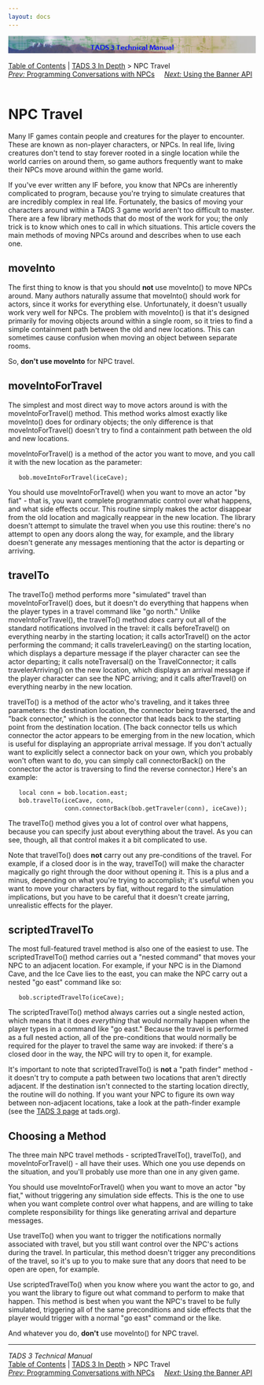 ```yaml
---
layout: docs
---
```

<div class="topbar">

<img src="topbar.jpg" data-border="0" />

</div>

<div class="nav">

<a href="toc.html" class="nav">Table of Contents</a> \|
<a href="depth.html" class="nav">TADS 3 In Depth</a> \> NPC Travel  
<span class="navnp"><a href="t3conv.html" class="nav"><em>Prev:</em> Programming
Conversations with NPCs</a>    
<a href="t3banner.html" class="nav"><em>Next:</em> Using the Banner
API</a>     </span>

</div>

<div class="main">

# NPC Travel

Many IF games contain people and creatures for the player to encounter.
These are known as non-player characters, or NPCs. In real life, living
creatures don't tend to stay forever rooted in a single location while
the world carries on around them, so game authors frequently want to
make their NPCs move around within the game world.

If you've ever written any IF before, you know that NPCs are inherently
complicated to program, because you're trying to simulate creatures that
are incredibly complex in real life. Fortunately, the basics of moving
your characters around within a TADS 3 game world aren't too difficult
to master. There are a few library methods that do most of the work for
you; the only trick is to know which ones to call in which situations.
This article covers the main methods of moving NPCs around and describes
when to use each one.

## moveInto

The first thing to know is that you should **not** use moveInto() to
move NPCs around. Many authors naturally assume that moveInto() should
work for actors, since it works for everything else. Unfortunately, it
doesn't usually work very well for NPCs. The problem with moveInto() is
that it's designed primarily for moving objects around within a single
room, so it tries to find a simple containment path between the old and
new locations. This can sometimes cause confusion when moving an object
between separate rooms.

So, **don't use moveInto** for NPC travel.

## moveIntoForTravel

The simplest and most direct way to move actors around is with the
moveIntoForTravel() method. This method works almost exactly like
moveInto() does for ordinary objects; the only difference is that
moveIntoForTravel() doesn't try to find a containment path between the
old and new locations.

moveIntoForTravel() is a method of the actor you want to move, and you
call it with the new location as the parameter:

       bob.moveIntoForTravel(iceCave);

You should use moveIntoForTravel() when you want to move an actor "by
fiat" - that is, you want complete programmatic control over what
happens, and what side effects occur. This routine simply makes the
actor disappear from the old location and magically reappear in the new
location. The library doesn't attempt to simulate the travel when you
use this routine: there's no attempt to open any doors along the way,
for example, and the library doesn't generate any messages mentioning
that the actor is departing or arriving.

## travelTo

The travelTo() method performs more "simulated" travel than
moveIntoForTravel() does, but it doesn't do everything that happens when
the player types in a travel command like "go north." Unlike
moveIntoForTravel(), the travelTo() method *does* carry out all of the
standard notifications involved in the travel: it calls beforeTravel()
on everything nearby in the starting location; it calls actorTravel() on
the actor performing the command; it calls travelerLeaving() on the
starting location, which displays a departure message if the player
character can see the actor departing; it calls noteTraversal() on the
TravelConnector; it calls travelerArriving() on the new location, which
displays an arrival message if the player character can see the NPC
arriving; and it calls afterTravel() on everything nearby in the new
location.

travelTo() is a method of the actor who's traveling, and it takes three
parameters: the destination location, the connector being traversed, the
and "back connector," which is the connector that leads back to the
starting point from the destination location. (The back connector tells
us which connector the actor appears to be emerging from in the new
location, which is useful for displaying an appropriate arrival message.
If you don't actually want to explicitly select a connector back on your
own, which you probably won't often want to do, you can simply call
connectorBack() on the connector the actor is traversing to find the
reverse connector.) Here's an example:

       local conn = bob.location.east;
       bob.travelTo(iceCave, conn,
                    conn.connectorBack(bob.getTraveler(conn), iceCave));

The travelTo() method gives you a lot of control over what happens,
because you can specify just about everything about the travel. As you
can see, though, all that control makes it a bit complicated to use.

Note that travelTo() does **not** carry out any pre-conditions of the
travel. For example, if a closed door is in the way, travelTo() will
make the character magically go right through the door without opening
it. This is a plus and a minus, depending on what you're trying to
accomplish; it's useful when you want to move your characters by fiat,
without regard to the simulation implications, but you have to be
careful that it doesn't create jarring, unrealistic effects for the
player.

## scriptedTravelTo

The most full-featured travel method is also one of the easiest to use.
The scriptedTravelTo() method carries out a "nested command" that moves
your NPC to an adjacent location. For example, if your NPC is in the
Diamond Cave, and the Ice Cave lies to the east, you can make the NPC
carry out a nested "go east" command like so:

       bob.scriptedTravelTo(iceCave);

The scriptedTravelTo() method always carries out a single nested action,
which means that it does *everything* that would normally happen when
the player types in a command like "go east." Because the travel is
performed as a full nested action, all of the pre-conditions that would
normally be required for the player to travel the same way are invoked:
if there's a closed door in the way, the NPC will try to open it, for
example.

It's important to note that scriptedTravelTo() is **not** a "path
finder" method - it doesn't try to compute a path between two locations
that aren't directly adjacent. If the destination isn't connected to the
starting location directly, the routine will do nothing. If you want
your NPC to figure its own way between non-adjacent locations, take a
look at the path-finder example (see the [TADS 3
page](http://www.tads.org/tads3.html) at tads.org).

## Choosing a Method

The three main NPC travel methods - scriptedTravelTo(), travelTo(), and
moveIntoForTravel() - all have their uses. Which one you use depends on
the situation, and you'll probably use more than one in any given game.

You should use moveIntoForTravel() when you want to move an actor "by
fiat," without triggering any simulation side effects. This is the one
to use when you want complete control over what happens, and are willing
to take complete responsibility for things like generating arrival and
departure messages.

Use travelTo() when you want to trigger the notifications normally
associated with travel, but you still want control over the NPC's
actions during the travel. In particular, this method doesn't trigger
any preconditions of the travel, so it's up to you to make sure that any
doors that need to be open are open, for example.

Use scriptedTravelTo() when you know where you want the actor to go, and
you want the library to figure out what command to perform to make that
happen. This method is best when you want the NPC's travel to be fully
simulated, triggering all of the same preconditions and side effects
that the player would trigger with a normal "go east" command or the
like.

And whatever you do, **don't** use moveInto() for NPC travel.

</div>

------------------------------------------------------------------------

<div class="navb">

*TADS 3 Technical Manual*  
<a href="toc.html" class="nav">Table of Contents</a> \|
<a href="depth.html" class="nav">TADS 3 In Depth</a> \> NPC Travel  
<span class="navnp"><a href="t3conv.html" class="nav"><em>Prev:</em> Programming
Conversations with NPCs</a>    
<a href="t3banner.html" class="nav"><em>Next:</em> Using the Banner
API</a>     </span>

</div>
